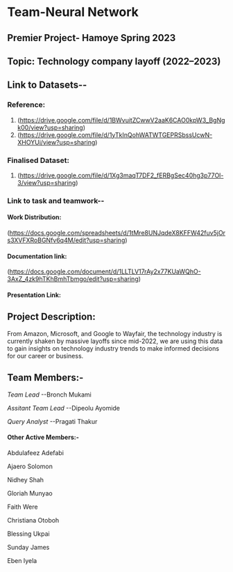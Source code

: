 # Team-Neural Network 
## Premier Project- Hamoye Spring 2023
## Topic: Technology company layoff (2022–2023)
## Link to Datasets-- 
### Reference:
1. (https://drive.google.com/file/d/1BWvuitZCwwV2aaK6CAO0kpW3_BgNgk00/view?usp=sharing)
2. (https://drive.google.com/file/d/1yTkInQohWATWTGEPRSbssUcwN-XHOYUi/view?usp=sharing)
### Finalised Dataset:
1. (https://drive.google.com/file/d/1Xg3maqT7DF2_fERBgSec40hg3p77Ol-3/view?usp=sharing)
### Link to task and teamwork-- 
#### Work Distribution:
(https://docs.google.com/spreadsheets/d/1tMre8UNJqdeX8KFFW42fuv5jOrs3XVFXRoBGNfv6q4M/edit?usp=sharing)
#### Documentation link:
(https://docs.google.com/document/d/1LLTLV17rAy2x77KUaWQhO-3AxZ_4zk9hTKhBmhTbmgo/edit?usp=sharing)
#### Presentation Link:

## Project Description:

From Amazon, Microsoft, and Google to Wayfair, the technology industry is currently shaken by massive layoffs since mid-2022, we are using this data to gain insights on technology industry trends to make informed decisions for our career or business.

## Team Members:-
*Team Lead* --Bronch Mukami

*Assitant Team Lead* --Dipeolu Ayomide

*Query Analyst* --Pragati Thakur

#### Other Active Members:-
Abdulafeez Adefabi

Ajaero Solomon

Nidhey Shah

Gloriah Munyao

Faith Were

Christiana Otoboh

Blessing Ukpai

Sunday James

Eben Iyela
